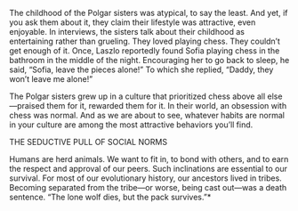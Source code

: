 The childhood of the Polgar sisters was atypical, to say the least.
And yet, if you ask them about it, they claim their lifestyle was
attractive, even enjoyable. In interviews, the sisters talk about their
childhood as entertaining rather than grueling. They loved playing
chess. They couldn’t get enough of it. Once, Laszlo reportedly found
Sofia playing chess in the bathroom in the middle of the night.
Encouraging her to go back to sleep, he said, “Sofia, leave the pieces
alone!” To which she replied, “Daddy, they won’t leave me alone!”

The Polgar sisters grew up in a culture that prioritized chess above
all else—praised them for it, rewarded them for it. In their world, an
obsession with chess was normal. And as we are about to see, whatever
habits are normal in your culture are among the most attractive
behaviors you’ll find.

THE SEDUCTIVE PULL OF SOCIAL NORMS

Humans are herd animals. We want to fit in, to bond with others, and
to earn the respect and approval of our peers. Such inclinations are
essential to our survival. For most of our evolutionary history, our
ancestors lived in tribes. Becoming separated from the tribe—or worse,
being cast out—was a death sentence. “The lone wolf dies, but the pack
survives.”*